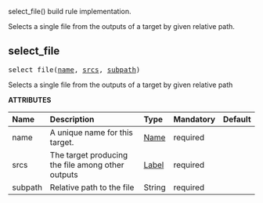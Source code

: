 <!-- Generated with Stardoc: http://skydoc.bazel.build -->

select_file() build rule implementation.

Selects a single file from the outputs of a target by given relative path.

<a id="select_file"></a>

## select_file

<pre>
select_file(<a href="#select_file-name">name</a>, <a href="#select_file-srcs">srcs</a>, <a href="#select_file-subpath">subpath</a>)
</pre>

Selects a single file from the outputs of a target by given relative path

**ATTRIBUTES**


| Name  | Description | Type | Mandatory | Default |
| :------------- | :------------- | :------------- | :------------- | :------------- |
| <a id="select_file-name"></a>name |  A unique name for this target.   | <a href="https://bazel.build/concepts/labels#target-names">Name</a> | required |  |
| <a id="select_file-srcs"></a>srcs |  The target producing the file among other outputs   | <a href="https://bazel.build/concepts/labels">Label</a> | required |  |
| <a id="select_file-subpath"></a>subpath |  Relative path to the file   | String | required |  |


